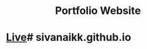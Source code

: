 # <h1 align="center">Portfolio Website</h1>
# <a align="center" href="https://sivanaikk.github.io">Live</a>#   s i v a n a i k k . g i t h u b . i o  
 